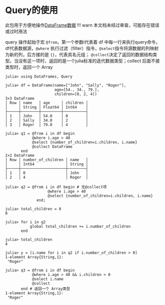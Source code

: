 # Query的使用
此包用于方便地操作[DataFrame数据](dataframes.md)
!!! warn
	本文档未经过审查，可能存在错误或过时用法

query 操作起始于宏 `@from`，第一个参数i代表着 df 中每一行来执行query命令，df代表数据源，`@where` 执行过滤（filter）指令，`@select`指令将源数据的列映射为新的列，后方接的是 `{}`，代表具名元组；
`@collect`决定了返回的数据结构类型。当没有这一项时，返回的是一个julia标准的迭代数据类型；collect 后面不接类型时，返回一个 Array
```julia-repl
julia> using DataFrames, Query

julia> df = DataFrame(name=["John", "Sally", "Roger"],
                      age=[54., 34., 79.],
                      children=[0, 2, 4])
3×3 DataFrame
│ Row │ name   │ age     │ children │
│     │ String │ Float64 │ Int64    │
├─────┼────────┼─────────┼──────────┤
│ 1   │ John   │ 54.0    │ 0        │
│ 2   │ Sally  │ 34.0    │ 2        │
│ 3   │ Roger  │ 79.0    │ 4        │

julia> q1 = @from i in df begin
            @where i.age > 40
            @select {number_of_children=i.children, i.name}
            @collect DataFrame
       end
2×2 DataFrame
│ Row │ number_of_children │ name   │
│     │ Int64              │ String │
├─────┼────────────────────┼────────┤
│ 1   │ 0                  │ John   │
│ 2   │ 4                  │ Roger  │

julia> q2 = @from i in df begin # 无@collect项
                   @where i.age > 40
                   @select {number_of_children=i.children, i.name}
              end;

julia> total_children = 0
0

julia> for i in q2
           global total_children += i.number_of_children
       end

julia> total_children
4

julia> y = [i.name for i in q2 if i.number_of_children > 0]
1-element Array{String,1}:
 "Roger"

julia> q3 = @from i in df begin
            @where i.age > 40 && i.children > 0
            @select i.name
            @collect
       end # 返回一个 Array类型
1-element Array{String,1}:
 "Roger"
```

[^1]: https://github.com/noob-data-analaysis/data-analysis/blob/master/%5B%E6%95%B0%E6%8D%AE%E8%8E%B7%E5%BE%97DataFrames%5D%40Andy.Yang/DataFrames.md
